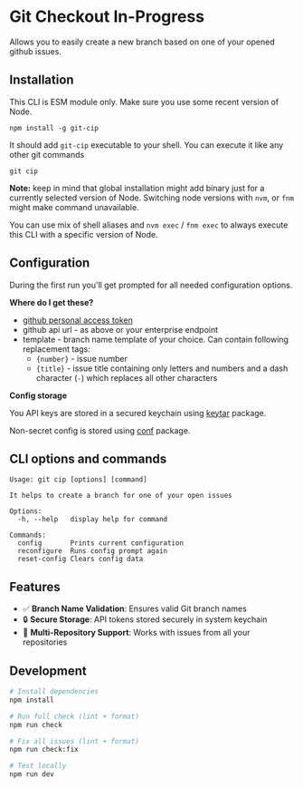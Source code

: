 # Git Checkout In-Progress

Allows you to easily create a new branch based on one of your opened github issues.

## Installation

This CLI is ESM module only. Make sure you use some recent version of Node.

```
npm install -g git-cip
```

It should add `git-cip` executable to your shell.
You can execute it like any other git commands

```
git cip
```

**Note:** keep in mind that global installation might add binary just for a currently
selected version of Node. Switching node versions with `nvm`, or `fnm` might make
command unavailable.

You can use mix of shell aliases and `nvm exec` / `fnm exec` to always execute
this CLI with a specific version of Node.

## Configuration

During the first run you'll get prompted for all needed configuration options.

**Where do I get these?**

- [github personal access token](https://docs.github.com/en/authentication/keeping-your-account-and-data-secure/creating-a-personal-access-token)
- github api url - as above or your enterprise endpoint
- template - branch name template of your choice. Can contain following replacement tags:
  - `{number}` - issue number
  - `{title}` - issue title containing only letters and numbers and a dash character (`-`) which replaces all other characters

**Config storage**

You API keys are stored in a secured keychain using [keytar](https://github.com/atom/node-keytar) package.

Non-secret config is stored using [conf](https://github.com/sindresorhus/conf) package.

## CLI options and commands

```
Usage: git cip [options] [command]

It helps to create a branch for one of your open issues

Options:
  -h, --help   display help for command

Commands:
  config       Prints current configuration
  reconfigure  Runs config prompt again
  reset-config Clears config data
```

## Features

- ✅ **Branch Name Validation**: Ensures valid Git branch names
- 🔒 **Secure Storage**: API tokens stored securely in system keychain
- 🎯 **Multi-Repository Support**: Works with issues from all your repositories

## Development

```bash
# Install dependencies
npm install

# Run full check (lint + format)
npm run check

# Fix all issues (lint + format)
npm run check:fix

# Test locally
npm run dev
```
